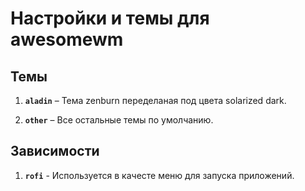 # Настройки и темы для awesomewm


## Темы

1. **`aladin`** – Тема zenburn переделаная под цвета solarized dark.

2. **`other`** – Все остальные темы по умолчанию.

## Зависимости
1. **`rofi`** - Используется в качесте меню для запуска приложений.
